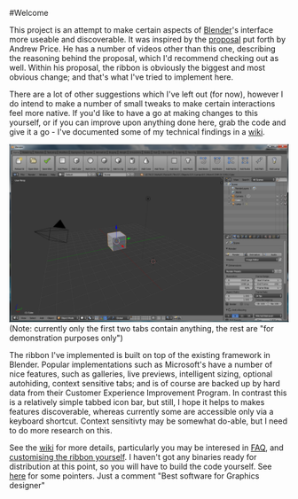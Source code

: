 #Welcome

This project is an attempt to make certain aspects of [Blender](http://www.blender.org/)'s interface more useable and discoverable. It was inspired by the [proposal](http://www.blenderguru.com/articles/new-blender-ui-proposal/) put forth by Andrew Price. He has a number of videos other than this one, describing the reasoning behind the proposal, which I'd recommend checking out as well. Within his proposal, the ribbon is obviously the biggest and most obvious change; and that's what I've tried to implement here. 

There are a lot of other suggestions which I've left out (for now), however I do intend to make a number of small tweaks to make certain interactions feel more native. If you'd like to have a go at making changes to this yourself, or if you can improve upon anything done here, grab the code and give it a go - I've documented some of my technical findings in a [wiki](https://github.com/wwestrop/blender/wiki). 

![Screenshot](https://github.com/wwestrop/blender/blob/wiki/wiki/Blender_Ribbon.png)
(Note: currently only the first two tabs contain anything, the rest are "for demonstration purposes only")

The ribbon I've implemented is built on top of the existing framework in Blender. Popular implementations such as Microsoft's have a number of nice features, such as galleries, live previews, intelligent sizing, optional autohiding, context sensitive tabs; and is of course are backed up by hard data from their Customer Experience Improvement Program. In contrast this is a relatively simple tabbed icon bar, but still, I hope it helps to makes features discoverable, whereas currently some are accessible only via a keyboard shortcut. Context sensitivty may be somewhat do-able, but I need to do more research on this. 

See the [wiki](https://github.com/wwestrop/blender/wiki) for more details, particularly you may be interesed in [FAQ](https://github.com/wwestrop/blender/wiki/FAQ), and [customising the ribbon yourself](https://github.com/wwestrop/blender/wiki/Ribbon-customisation). I haven't got any binaries ready for distribution at this point, so you will have to build the code yourself. See [here](https://github.com/wwestrop/blender/wiki/Building-tips) for some pointers. 
Just a comment "Best software for Graphics designer"
